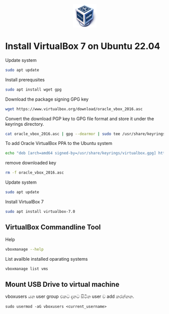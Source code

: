 <p align="center">
  <img src="../images/virtualbox-logo.png" />
</p>

# Install VirtualBox 7 on Ubuntu 22.04

Update system

```bash
sudo apt update
```

Install prerequsites

```bash
sudo apt install wget gpg
```

Download the package signing GPG key

```bash
wget https://www.virtualbox.org/download/oracle_vbox_2016.asc
```

Convert the download PGP key to GPG file format and store it under the keyrings directory.

```bash
cat oracle_vbox_2016.asc | gpg --dearmor | sudo tee /usr/share/keyrings/virtualbox.gpg > /dev/null 2>&1
```

To add Oracle VirtualBox PPA to the Ubuntu system

```bash
echo "deb [arch=amd64 signed-by=/usr/share/keyrings/virtualbox.gpg] https://download.virtualbox.org/virtualbox/debian jammy contrib" | sudo tee /etc/apt/sources.list.d/virtualbox.list
```

remove downloaded key

```bash
rm -f oracle_vbox_2016.asc
```

Update system

```bash
sudo apt update
```

Install VirtualBox 7

```bash
sudo apt install virtualbox-7.0
```

## VirtualBox Commandline Tool

Help

```bash
vboxmanage --help
```

List availble installed oparating systems

```bash
vboxmanage list vms
```

## Mount USB Drive to virtual machine

vboxusers යන user group එකට දැනට සිටින user ව add කරන්නන.
```
sudo usermod -aG vboxusers <current_username>
```